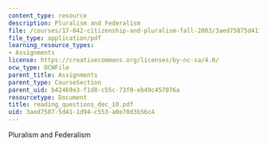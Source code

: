 ```yaml
---
content_type: resource
description: Pluralism and Federalism
file: /courses/17-042-citizenship-and-pluralism-fall-2003/3aed75875d411d94c553a0e70d3b56c4_reading_questions_dec_10.pdf
file_type: application/pdf
learning_resource_types:
- Assignments
license: https://creativecommons.org/licenses/by-nc-sa/4.0/
ocw_type: OCWFile
parent_title: Assignments
parent_type: CourseSection
parent_uid: b42469e3-f1d8-c55c-73f0-eb49c457076a
resourcetype: Document
title: reading_questions_dec_10.pdf
uid: 3aed7587-5d41-1d94-c553-a0e70d3b56c4
---
```

Pluralism and Federalism